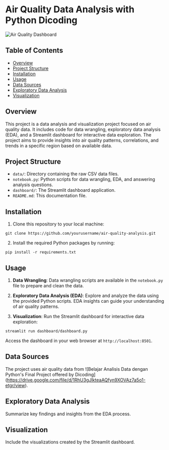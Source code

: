 # Air Quality Data Analysis with Python Dicoding

![Air Quality Dashboard](dashboard.gif)

## Table of Contents
- [Overview](#overview)
- [Project Structure](#project-structure)
- [Installation](#installation)
- [Usage](#usage)
- [Data Sources](#data-sources)
- [Exploratory Data Analysis](#exploratory-data-analysis)
- [Visualization](#visualization)

## Overview
This project is a data analysis and visualization project focused on air quality data. It includes code for data wrangling, exploratory data analysis (EDA), and a Streamlit dashboard for interactive data exploration. The project aims to provide insights into air quality patterns, correlations, and trends in a specific region based on available data.

## Project Structure
- `data/`: Directory containing the raw CSV data files.
- `notebook.py`: Python scripts for data wrangling, EDA, and answering analysis questions.
- `dashboard/`: The Streamlit dashboard application.
- `README.md`: This documentation file.

## Installation
1. Clone this repository to your local machine:
```
git clone https://github.com/yourusername/air-quality-analysis.git
```
2. Install the required Python packages by running:
```
pip install -r requirements.txt
```

## Usage
1. **Data Wrangling**: Data wrangling scripts are available in the `notebook.py` file to prepare and clean the data.

2. **Exploratory Data Analysis (EDA)**: Explore and analyze the data using the provided Python scripts. EDA insights can guide your understanding of air quality patterns.

3. **Visualization**: Run the Streamlit dashboard for interactive data exploration:

```
streamlit run dashboard/dashboard.py
```
Access the dashboard in your web browser at `http://localhost:8501`.

## Data Sources
The project uses air quality data from ![Belajar Analisis Data dengan Python's Final Project offered by Dicoding] (https://drive.google.com/file/d/1RhU3gJlkteaAQfyn9XOVAz7a5o1-etgr/view).

## Exploratory Data Analysis
Summarize key findings and insights from the EDA process.

## Visualization
Include the visualizations created by the Streamlit dashboard.
